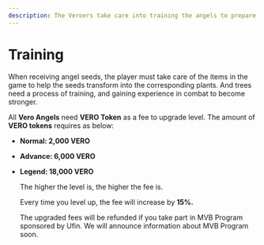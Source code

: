 ```yaml
---
description: The Veroers take care into training the angels to prepare for battle.
---
```


# Training

When receiving angel seeds, the player must take care of the items in the game to help the seeds transform into the corresponding plants. And trees need a process of training, and gaining experience in combat to become stronger.  


All **Vero Angels** need **VERO Token** as a fee to upgrade level. The amount of **VERO tokens** requires as below:

* **Normal: 2,000 VERO**
* **Advance: 6,000 VERO**
* **Legend: 18,000 VERO**

  The higher the level is, the higher the fee is.

  Every time you level up, the fee will increase by **15%.**

  The upgraded fees will be refunded if you take part in MVB Program sponsored by Ufin. We will announce information about MVB Program soon.



